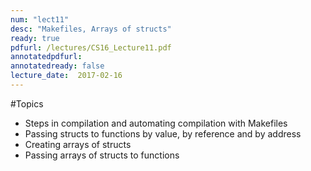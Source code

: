 ```yaml
---
num: "lect11"
desc: "Makefiles, Arrays of structs"
ready: true
pdfurl: /lectures/CS16_Lecture11.pdf
annotatedpdfurl: 
annotatedready: false
lecture_date:  2017-02-16 
---
```


#Topics
* Steps in compilation and automating compilation with Makefiles
* Passing structs to functions by value, by reference and by address
* Creating arrays of structs
* Passing arrays of structs to functions

